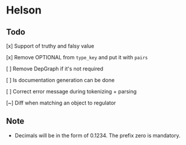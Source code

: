 # Helson

## Todo

[x] Support of truthy and falsy value

[x] Remove OPTIONAL from `type_key` and put it with `pairs`

[ ] Remove DepGraph if it's not required

[ ] Is documentation generation can be done

[ ] Correct error message during tokenizing + parsing

[~] Diff when matching an object to regulator

## Note

- Decimals will be in the form of 0.1234. The prefix zero is mandatory.
